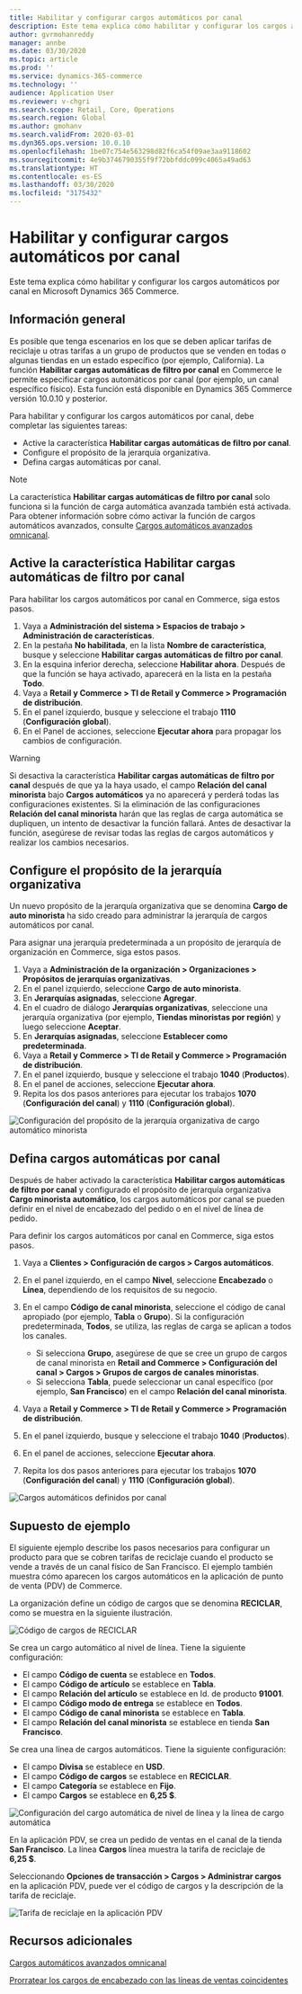 ```yaml
---
title: Habilitar y configurar cargos automáticos por canal
description: Este tema explica cómo habilitar y configurar los cargos automáticos por canal en Microsoft Dynamics 365 Commerce.
author: gvrmohanreddy
manager: annbe
ms.date: 03/30/2020
ms.topic: article
ms.prod: ''
ms.service: dynamics-365-commerce
ms.technology: ''
audience: Application User
ms.reviewer: v-chgri
ms.search.scope: Retail, Core, Operations
ms.search.region: Global
ms.author: gmohanv
ms.search.validFrom: 2020-03-01
ms.dyn365.ops.version: 10.0.10
ms.openlocfilehash: 1be07c754e563298d82f6ca54f09ae3aa9118602
ms.sourcegitcommit: 4e9b3746790355f9f72bbfddc099c4065a49ad63
ms.translationtype: HT
ms.contentlocale: es-ES
ms.lasthandoff: 03/30/2020
ms.locfileid: "3175432"
---
```

# <a name="enable-and-configure-auto-charges-by-channel"></a>Habilitar y configurar cargos automáticos por canal

Este tema explica cómo habilitar y configurar los cargos automáticos por canal en Microsoft Dynamics 365 Commerce.

## <a name="overview"></a>Información general

Es posible que tenga escenarios en los que se deben aplicar tarifas de reciclaje u otras tarifas a un grupo de productos que se venden en todas o algunas tiendas en un estado específico (por ejemplo, California). La función **Habilitar cargas automáticas de filtro por canal** en Commerce le permite especificar cargos automáticos por canal (por ejemplo, un canal específico físico). Esta función está disponible en Dynamics 365 Commerce versión 10.0.10 y posterior.

Para habilitar y configurar los cargos automáticos por canal, debe completar las siguientes tareas:

- Active la característica **Habilitar cargas automáticas de filtro por canal**.
- Configure el propósito de la jerarquía organizativa.
- Defina cargas automáticas por canal.

> [!NOTE]
> La característica **Habilitar cargas automáticas de filtro por canal** solo funciona si la función de carga automática avanzada también está activada. Para obtener información sobre cómo activar la función de cargos automáticos avanzados, consulte [Cargos automáticos avanzados omnicanal](omni-auto-charges.md).

## <a name="turn-on-the-enable-filter-auto-charges-by-channel-feature"></a>Active la característica Habilitar cargas automáticas de filtro por canal

Para habilitar los cargos automáticos por canal en Commerce, siga estos pasos.

1. Vaya a **Administración del sistema \> Espacios de trabajo \> Administración de características**.
1. En la pestaña **No habilitada**, en la lista **Nombre de característica**, busque y seleccione **Habilitar cargas automáticas de filtro por canal**.
1. En la esquina inferior derecha, seleccione **Habilitar ahora**. Después de que la función se haya activado, aparecerá en la lista en la pestaña **Todo**.
1. Vaya a **Retail y Commerce \> TI de Retail y Commerce \> Programación de distribución**.
1. En el panel izquierdo, busque y seleccione el trabajo **1110** (**Configuración global**).
1. En el Panel de acciones, seleccione **Ejecutar ahora** para propagar los cambios de configuración.

> [!WARNING]
> Si desactiva la característica **Habilitar cargas automáticas de filtro por canal** después de que ya la haya usado, el campo **Relación del canal minorista** bajo **Cargos automáticos** ya no aparecerá y perderá todas las configuraciones existentes. Si la eliminación de las configuraciones **Relación del canal minorista** harán que las reglas de carga automática se dupliquen, un intento de desactivar la función fallará. Antes de desactivar la función, asegúrese de revisar todas las reglas de cargos automáticos y realizar los cambios necesarios.

## <a name="configure-the-organization-hierarchy-purpose"></a>Configure el propósito de la jerarquía organizativa

Un nuevo propósito de la jerarquía organizativa que se denomina **Cargo de auto minorista** ha sido creado para administrar la jerarquía de cargos automáticos por canal.

Para asignar una jerarquía predeterminada a un propósito de jerarquía de organización en Commerce, siga estos pasos.
        
1. Vaya a **Administración de la organización \> Organizaciones \> Propósitos de jerarquías organizativas**.
1. En el panel izquierdo, seleccione **Cargo de auto minorista**.
1. En **Jerarquías asignadas**, seleccione **Agregar**.
1. En el cuadro de diálogo **Jerarquías organizativas**, seleccione una jerarquía organizativa (por ejemplo, **Tiendas minoristas por región**) y luego seleccione **Aceptar**.
1. En **Jerarquías asignadas**, seleccione **Establecer como predeterminada**.
1. Vaya a **Retail y Commerce \> TI de Retail y Commerce \> Programación de distribución**.
1. En el panel izquierdo, busque y seleccione el trabajo **1040** (**Productos**).
1. En el panel de acciones, seleccione **Ejecutar ahora**.
1. Repita los dos pasos anteriores para ejecutar los trabajos **1070** (**Configuración del canal**) y **1110** (**Configuración global**).

![Configuración del propósito de la jerarquía organizativa de cargo automático minorista](media/Auto-charges-org-hierarchy-purpose.png)

## <a name="define-auto-charges-by-channel"></a>Defina cargos automáticas por canal

Después de haber activado la característica **Habilitar cargos automáticas de filtro por canal** y configurado el propósito de jerarquía organizativa **Cargo minorista automático**, los cargos automáticos por canal se pueden definir en el nivel de encabezado del pedido o en el nivel de línea de pedido.

Para definir los cargos automáticos por canal en Commerce, siga estos pasos.

1. Vaya a **Clientes \> Configuración de cargos \> Cargos automáticos**.
1. En el panel izquierdo, en el campo **Nivel**, seleccione **Encabezado** o **Línea**, dependiendo de los requisitos de su negocio.
1. En el campo **Código de canal minorista**, seleccione el código de canal apropiado (por ejemplo, **Tabla** o **Grupo**). Si la configuración predeterminada, **Todos**, se utiliza, las reglas de carga se aplican a todos los canales.

    - Si selecciona **Grupo**, asegúrese de que se cree un grupo de cargos de canal minorista en **Retail and Commerce \> Configuración del canal \> Cargos \> Grupos de cargos de canales minoristas**.
    - Si selecciona **Tabla**, puede seleccionar un canal específico (por ejemplo, **San Francisco**) en el campo **Relación del canal minorista**.

1. Vaya a **Retail y Commerce \> TI de Retail y Commerce \> Programación de distribución**.
1. En el panel izquierdo, busque y seleccione el trabajo **1040** (**Productos**).
1. En el panel de acciones, seleccione **Ejecutar ahora**.
1. Repita los dos pasos anteriores para ejecutar los trabajos **1070** (**Configuración del canal**) y **1110** (**Configuración global**).
    
![Cargos automáticos definidos por canal](media/Auto-charges-line-charge-by-channel.png)

## <a name="example-scenario"></a>Supuesto de ejemplo

El siguiente ejemplo describe los pasos necesarios para configurar un producto para que se cobren tarifas de reciclaje cuando el producto se vende a través de un canal físico de San Francisco. El ejemplo también muestra cómo aparecen los cargos automáticos en la aplicación de punto de venta (PDV) de Commerce.

La organización define un código de cargos que se denomina **RECICLAR**, como se muestra en la siguiente ilustración.

![Código de cargos de RECICLAR](media/Auto-charges-charge-code.png)

Se crea un cargo automático al nivel de línea. Tiene la siguiente configuración:

- El campo **Código de cuenta** se establece en **Todos**.
- El campo **Código de artículo** se establece en **Tabla**.
- El campo **Relación del artículo** se establece en Id. de producto **91001**.
- El campo **Código modo de entrega** se establece en **Todos**.
- El campo **Código de canal minorista** se establece en **Tabla**.
- El campo **Relación del canal minorista** se establece en tienda **San Francisco**.

Se crea una línea de cargos automáticos. Tiene la siguiente configuración:

- El campo **Divisa** se establece en **USD**.
- El campo **Código de cargos** se establece en **RECICLAR**.
- El campo **Categoría** se establece en **Fijo**.
- El campo **Cargos** se establece en **6,25 $**.

![Configuración del cargo automática de nivel de línea y la línea de cargo automática](media/Auto-charges-recyclingfee-line-fee.png)

En la aplicación PDV, se crea un pedido de ventas en el canal de la tienda **San Francisco**. La línea **Cargos** línea muestra la tarifa de reciclaje de **6,25 $**.

Seleccionando **Opciones de transacción \> Cargos \> Administrar cargos** en la aplicación PDV, puede ver el código de cargos y la descripción de la tarifa de reciclaje.

![Tarifa de reciclaje en la aplicación PDV](media/pos-auto-charges-recyclingfee-line-fee.png)

## <a name="additional-resources"></a>Recursos adicionales

[Cargos automáticos avanzados omnicanal](omni-auto-charges.md)

[Prorratear los cargos de encabezado con las líneas de ventas coincidentes](pro-rate-charges-matching-lines.md)
